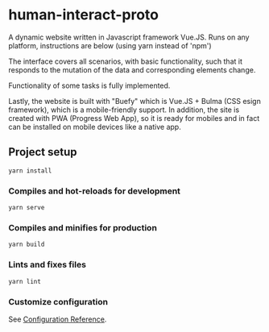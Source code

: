 # human-interact-proto

A dynamic website written in Javascript framework Vue.JS. Runs on any platform, instructions are below (using yarn instead of 'npm')

The interface covers all scenarios, with basic functionality, such that it responds to the mutation of the data and corresponding elements change.

Functionality of some tasks is fully implemented. 

Lastly, the website is built with "Buefy" which is Vue.JS + Bulma (CSS esign framework), which is a mobile-friendly support. In addition, the site is created with PWA (Progress Web App), so it is ready for mobiles and in fact can be installed on mobile devices like a native app.

## Project setup
```
yarn install
```

### Compiles and hot-reloads for development
```
yarn serve
```

### Compiles and minifies for production
```
yarn build
```

### Lints and fixes files
```
yarn lint
```

### Customize configuration
See [Configuration Reference](https://cli.vuejs.org/config/).
